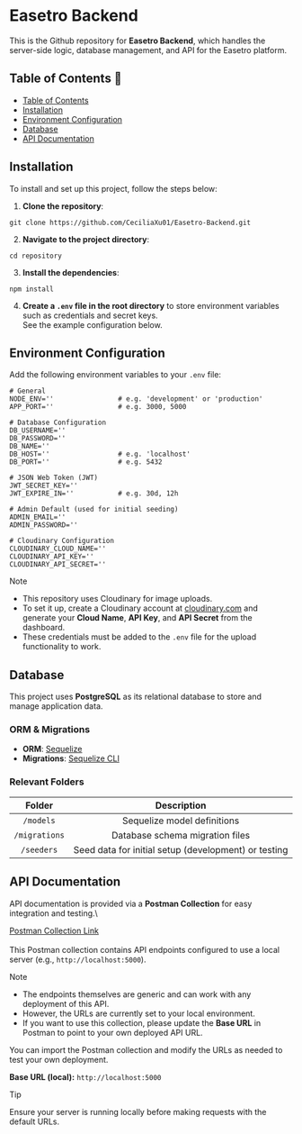 # Easetro Backend
This is the Github repository for **Easetro Backend**, which handles the server-side logic, database management, and API for the Easetro platform.

## Table of Contents :bookmark_tabs:
- [Table of Contents](#table-of-contents-bookmark_tabs)
- [Installation](#installation)
- [Environment Configuration](#environment-configuration)
- [Database](#database)
- [API Documentation](#api-documentation)

## Installation 
To install and set up this project, follow the steps below:
1. **Clone the repository**:
```
git clone https://github.com/CeciliaXu01/Easetro-Backend.git
```
2. **Navigate to the project directory**:
```
cd repository
```
3. **Install the dependencies**:
```
npm install
```
4. **Create a `.env` file in the root directory** to store environment variables such as credentials and secret keys.\
See the example configuration below.

## Environment Configuration
Add the following environment variables to your `.env` file:
```
# General
NODE_ENV=''                # e.g. 'development' or 'production'
APP_PORT=''                # e.g. 3000, 5000

# Database Configuration
DB_USERNAME=''             
DB_PASSWORD=''
DB_NAME=''
DB_HOST=''                 # e.g. 'localhost'
DB_PORT=''                 # e.g. 5432

# JSON Web Token (JWT)
JWT_SECRET_KEY=''
JWT_EXPIRE_IN=''           # e.g. 30d, 12h

# Admin Default (used for initial seeding)
ADMIN_EMAIL=''
ADMIN_PASSWORD=''

# Cloudinary Configuration
CLOUDINARY_CLOUD_NAME=''
CLOUDINARY_API_KEY=''
CLOUDINARY_API_SECRET=''
```
>[!NOTE]
> - This repository uses Cloudinary for image uploads.
> - To set it up, create a Cloudinary account at [cloudinary.com](https://cloudinary.com/) and generate your **Cloud Name**, **API Key**, and **API Secret** from the dashboard.
> - These credentials must be added to the `.env` file for the upload functionality to work.  

## Database 
This project uses **PostgreSQL** as its relational database to store and manage application data.

### ORM & Migrations
- **ORM**: [Sequelize](https://sequelize.org/)
- **Migrations**: [Sequelize CLI](https://sequelize.org/docs/v6/other-topics/migrations/)

### Relevant Folders
|Folder|Description|
| :---: | :---: |
|`/models`|Sequelize model definitions|
|`/migrations`|Database schema migration files|
|`/seeders`|Seed data for initial setup (development) or testing|

## API Documentation
API documentation is provided via a **Postman Collection** for easy integration and testing.\

[Postman Collection Link](https://www.postman.com/material-meteorologist-80258729/easetro-ta-xc/collection/peyonu8/easetro-backend?action=share&source=copy-link&creator=43378825)\
\
This Postman collection contains API endpoints configured to use a local server (e.g., `http://localhost:5000`).

> [!NOTE]  
> - The endpoints themselves are generic and can work with any deployment of this API.  
> - However, the URLs are currently set to your local environment.  
> - If you want to use this collection, please update the **Base URL** in Postman to point to your own deployed API URL.

You can import the Postman collection and modify the URLs as needed to test your own deployment.

**Base URL (local):** `http://localhost:5000`

> [!TIP] 
> Ensure your server is running locally before making requests with the default URLs.

